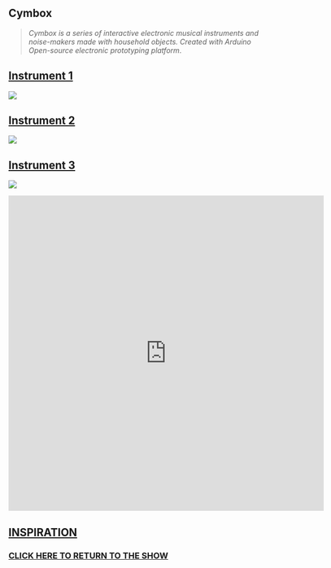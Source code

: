 
## **Cymbox**



> _Cymbox is a series of interactive electronic musical instruments and noise-makers made with household objects. Created with Arduino Open-source electronic prototyping platform_.



## [Instrument 1](https://famousshame.github.io/Cymbox/instrument-1)

![]({{site.baseurl}}//cymbox1%20copy.png)



## [Instrument 2](https://famousshame.github.io/Cymbox/instrument-2)

![]({{site.baseurl}}//cymbox2%20copy.png)



## [Instrument 3](https://famousshame.github.io/Cymbox/instrument-3)

![]({{site.baseurl}}//cymbox3%20copy.png)



<iframe width="620" height="620" src="https://www.youtube.com/embed/_lwG59rswQo" title="YouTube video player" frameborder="0" allow="accelerometer; autoplay; clipboard-write; encrypted-media; gyroscope; picture-in-picture" allowfullscreen></iframe>



## [**INSPIRATION**](https://famousshame.github.io/Cymbox/inspiration)





### [**CLICK HERE TO RETURN TO THE SHOW**](http://www.yourcarsextendedwarranty.com/)
